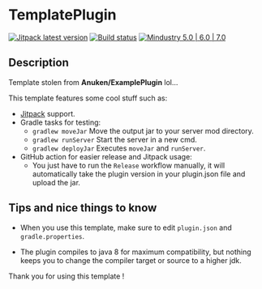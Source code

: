 # TemplatePlugin

[![Jitpack latest version](https://jitpack.io/v/fr.xpdustry/TemplatePlugin.svg)](https://jitpack.io/#fr.xpdustry/TemplatePlugin)
[![Build status](https://github.com/Xpdustry/TemplatePlugin/actions/workflows/build.yml/badge.svg?branch=master&event=push)](https://github.com/Xpdustry/TemplatePlugin/actions/workflows/build.yml)
[![Mindustry 5.0 | 6.0 | 7.0 ](https://img.shields.io/badge/Mindustry-5.0%20%7C%206.0%20%7C%207.0-ffd37f)](https://github.com/Anuken/Mindustry/releases)

## Description

Template stolen from **Anuken/ExamplePlugin** lol...

This template features some cool stuff such as:
- [Jitpack](https://jitpack.io/) support.
- Gradle tasks for testing:
  - `gradlew moveJar` Move the output jar to your server mod directory.
  - `gradlew runServer` Start the server in a new cmd.
  - `gradlew deployJar` Executes `moveJar` and `runServer`.
- GitHub action for easier release and Jitpack usage:
   - You just have to run the `Release` workflow manually,
     it will automatically take the plugin version in your plugin.json file and upload the jar.

## Tips and nice things to know

- When you use this template, make sure to edit `plugin.json` and `gradle.properties`.
  
- The plugin compiles to java 8 for maximum compatibility,
  but nothing keeps you to change the compiler target or source to a higher jdk.

Thank you for using this template !
